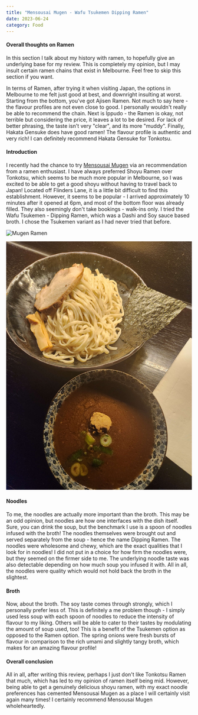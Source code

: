 ```yaml
---
title: "Mensousai Mugen - Wafu Tsukemen Dipping Ramen"
date: 2023-06-24
category: Food
---
```


#### Overall thoughts on Ramen
In this section I talk about my history with ramen, to hopefully give an underlying base for my review. This is completely my opinion, but I may insult certain ramen chains that exist in Melbourne. Feel free to skip this section if you want.

In terms of Ramen, after trying it when visiting Japan, the options in Melbourne to me felt just good at best, and downright insulting at worst. Starting from the bottom, you've got Ajisen Ramen. Not much to say here - the flavour profiles are not even close to good. I personally wouldn't really be able to recommend the chain. Next is Ippudo - the Ramen is okay, not terrible but considering the price, it leaves a lot to be desired. For lack of better phrasing, the taste isn't very "clear", and its more "muddy". Finally, Hakata Gensuke does have good ramen! The flavour profile is authentic and very rich! I can definitely recommend Hakata Gensuke for Tonkotsu.

#### Introduction
I recently had the chance to try [Mensousai Mugen](http://www.mensousaimugen.com/) via an recommendation from a ramen enthusiast. I have always preferred Shoyu Ramen over Tonkotsu, which seems to be much more popular in Melbourne, so I was excited to be able to get a good shoyu without having to travel back to Japan! Located off Flinders Lane, it is a little bit difficult to find this establishment. However, it seems to be popular - I arrived approximately 10 minutes after it opened at 6pm, and most of the bottom floor was already filled. They also seemingly don't take bookings - walk-ins only. I tried the Wafu Tsukemen - Dipping Ramen, which was a Dashi and Soy sauce based broth. I chose the Tsukemen variant as I had never tried that before.

![Mugen Ramen](/clouds-in-sky/Images/MugenRamen-WafuTsukemen.jpg)

![Mugen Wafu Tsukemen](https://github.com/SpaceClouds/Clouds-In-Sky/blob/master/Images/MugenRamen-WafuTsukemen.jpg)

#### Noodles
To me, the noodles are actually more important than the broth. This may be an odd opinion, but noodles are how one interfaces with the dish itself. Sure, you can drink the soup, but the benchmark I use is a spoon of noodles infused with the broth! The noodles themselves were brought out and served separately from the soup - hence the name Dipping Ramen. The noodles were wholesome and chewy, which are the exact qualities that I look for in noodles! I did not put in a choice for how firm the noodles were, but they seemed on the firmer side to me. The underlying noodle taste was also detectable depending on how much soup you infused it with. All in all, the noodles were quality which would not hold back the broth in the slightest.

#### Broth
Now, about the broth. The soy taste comes through strongly, which I personally prefer less of. This is definitely a me problem though - I simply used less soup with each spoon of noodles to reduce the intensity of flavour to my liking. Others will be able to cater to their tastes by modulating the amount of soup used, too! This is a benefit of the Tsukemen option as opposed to the Ramen option. The spring onions were fresh bursts of flavour in comparison to the rich umami and slightly tangy broth, which makes for an amazing flavour profile!

#### Overall conclusion
All in all, after writing this review, perhaps I just don't like Tonkotsu Ramen that much, which has led to my opinion of ramen itself being mid. However, being able to get a genuinely delicious shoyu ramen, with my exact noodle preferences has cemented Mensousai Mugen as a place I will certainly visit again many times! I certainly recommend Mensousai Mugen wholeheartedly.
